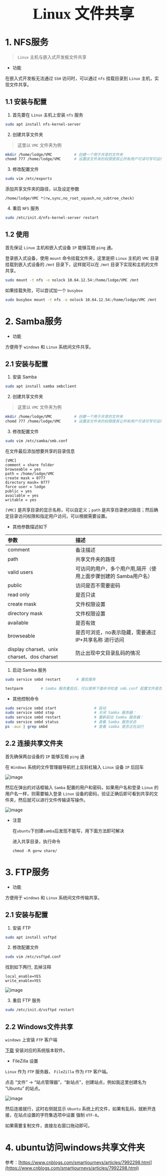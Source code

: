 ### <center> <font size=34 face="STKaiti"> Linux 文件共享 </font>    <!-- {docsify-ignore} -->

# 1. NFS服务

> `Linux` 主机与嵌入式开发板文件共享

* 功能

在嵌入式开发板无法通过 `SSH` 访问时，可以通过 `nfs` 挂载目录到 `Linux` 主机，实现文件共享。

## 1.1 安装与配置

1. 首先要在 `Linux` 主机上安装 `nfs` 服务

``` bash
sudo apt install nfs-kernel-server
```

2. 创建共享文件夹

> 这里以 `VMC` 文件夹为例

``` bash
mkdir /home/lodge/VMC          # 创建一个用于共享的文件夹
chomd 777 /home/lodge/VMC      # 设置该文件夹的权限使其让所有用户可读可写可运行
```

3. 修改配置文件

``` bash
sudo vim /etc/exports
```

添加共享文件夹的路径，以及设定参数

``` text
/home/lodge/VMC *(rw,sync,no_root_squash,no_subtree_check)
```

4. 重启 `NFS` 服务

``` bash
sudo /etc/init.d/nfs-kernel-server restart
```

## 1.2 使用

首先保证 `Linux` 主机和嵌入式设备 `IP` 能够互相 `ping` 通。

登录嵌入式设备，使用 `mount` 命令挂载文件夹，这里是把 `Linux` 主机的 `VMC` 目录挂载到嵌入式设备的 `/mnt` 目录下，这样就可以在 `/mnt` 目录下实现和主机的文件共享。

``` bash
sudo mount -t nfs -o nolock 10.64.12.54:/home/lodge/VMC /mnt
```

如果挂载失败，可以尝试加一个 `busybox` 

``` bash
sudo busybox mount -t nfs -o nolock 10.64.12.54:/home/lodge/VMC /mnt
```

# 2. Samba服务

* 功能

方便用于 `windows` 和 `Linux` 系统间文件共享。

## 2.1 安装与配置

1. 安装 Samba

``` bash
sudo apt install samba smbclient
```

2. 创建共享文件夹

> 这里以 `VMC` 文件夹为例

``` bash
mkdir /home/lodge/VMC          # 创建一个用于共享的文件夹
chomd 777 /home/lodge/VMC      # 设置该文件夹的权限使其让所有用户可读可写可运行
```

3. 修改配置文件 

``` bash
sudo vim /etc/samba/smb.conf
```

在文件最后添加想要共享的目录信息

``` text
[VMC]
comment = share folder
browseable = yes
path = /home/lodge/VMC
create mask = 0777
directory mask= 0777
force user = lodge
public = yes
available = yes
writable = yes
```

`[VMC]` 是共享目录的显示名称，可以自定义；`path` 是共享目录绝对路径；然后确定目录访问权限和指定用户访问，可以根据需要设置。

* 其他参数描述如下

| 参数                                       | 描述                                                            |
| :----------------------------------------- | :-------------------------------------------------------------- |
| comment                                    | 备注描述                                                        |
| path                                       | 共享文件夹的路径                                                |
| valid users                                | 可访问的用户，多个用户用,隔开（使用上面步骤创建的 Samba用户名） |
| public                                     | 访问是否不需要密码                                              |
| read only                                  | 是否只读                                                        |
| create mask                                | 文件权限设置                                                    |
| directory mask                             | 文件权限设置                                                    |
| available                                  | 是否有效                                                        |
| browseable                                 | 是否可浏览，no表示隐藏，需要通过 IP+共享名称 进行访问           |
| display charset、unix charset、dos charset | 防止出现中文目录乱码的情况                                      |

1. 启动 Samba 服务

``` bash
sudo service smbd restart       # 重启服务
```

``` bash
testparm        # Samba 服务重启后，可以使用下面命令检查 smb.conf 配置文件是否有语法错误
```

* 其他控制命令

``` bash
sudo service smbd start                 # 启动
sudo service smbd stop                  # 关闭 Samba 服务器：
sudo service smbd restart               # 重新启动 Samba 服务器：
sudo service smbd status                # 查看 Samba 服务状态
ps -aux | grep smbd                     # 查看 samba 是否正在运行
```

## 2.2 连接共享文件夹

首先确保两台设备的 `IP` 能够互相 `ping` 通

在 `Windows` 系统的文件管理器导航栏上反斜杠输入 `Linux` 设备 `IP` 后回车

![image](https://user-images.githubusercontent.com/26021085/167988577-01f309b9-f689-4e5d-8c84-7d8a48cd5d38.png)

然后在弹出的对话框输入 `Samba` 配置的用户和密码，如果用户名和登录 `Linux` 的用户名一样，则需要输入登录 `Linux` 设备的密码，验证正确后即可看到共享的文件夹，然后就可以进行文件传输读写操作。

![image](https://user-images.githubusercontent.com/26021085/167988624-13c03576-5717-461a-a9ae-870af69171fa.png)

- 注意

    在`ubuntu`下创建`samba`后发现不能写，用下面方法即可解决

    进入共享目录，执行命令
    
    `chmod -R go+w share/`

# 3. FTP服务

* 功能

方便用于 `windows` 和 `Linux` 系统间文件传输共享。

## 2.1 安装与配置

1. 安装 FTP

``` bash
sudo apt install vsftpd
```

2. 修改配置文件

``` bash
sudo vim /etc/vsftpd.conf
```

找到如下两行, 去掉注释
``` text
local_enable=YES
write_enable=YES
```

![image](https://user-images.githubusercontent.com/26021085/167988951-4ba7639f-b5a9-4503-8286-7d634d7dbad7.png)

3. 重启 FTP 服务

``` bash
sudo /etc/init.d/vsftpd restart
```

## 2.2 Windows文件共享

`windows` 上安装 `FTP` 客户端

[下载](https://www.filezilla.cn/download) 安装对应的系统版本软件。  

* FileZilla 设置

`Linux` 作为 `FTP` 服务器， `FileZilla` 作为 `FTP` 客户端。

点击 “文件” → “站点管理器”，“新站点”，创建站点，例如我这里创建名为 “Ubuntu” 的站点。

![image](https://user-images.githubusercontent.com/26021085/167989505-0f883913-07c7-45ad-bbce-760ac388d282.png)

然后连接就行，这时右侧就显示 `Ubuntu` 系统上的文件，如果有乱码，就断开连接，在站点设置的字符集选项中设置 强制 `UTF-8`。

如果需要复制文件，直接左右窗口拖动即可。

# 4. ubuntu访问windows共享文件夹

参考：[https://www.cnblogs.com/smartjourneys/articles/7992298.html](https://www.cnblogs.com/smartjourneys/articles/7992298.html)